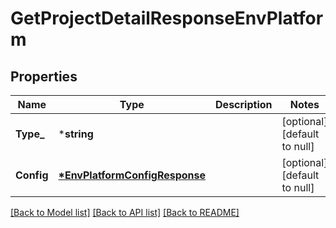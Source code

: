 # GetProjectDetailResponseEnvPlatform

## Properties
Name | Type | Description | Notes
------------ | ------------- | ------------- | -------------
**Type_** | ***string** |  | [optional] [default to null]
**Config** | **[*EnvPlatformConfigResponse](EnvPlatformConfigResponse.md)** |  | [optional] [default to null]

[[Back to Model list]](../README.md#documentation-for-models) [[Back to API list]](../README.md#documentation-for-api-endpoints) [[Back to README]](../README.md)


